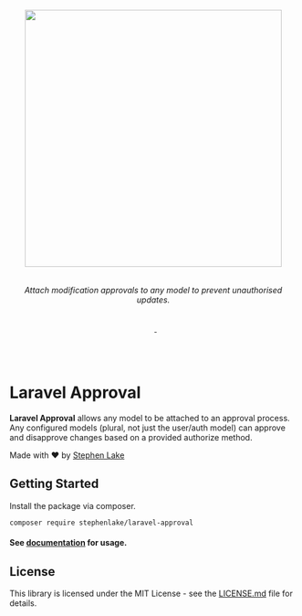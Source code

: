 <h6 align="center">
    <img src="https://raw.githubusercontent.com/stephenlake/laravel-approval/master/docs/assets/banner.png" width="450"/>
</h6>

<h6 align="center">
    Attach modification approvals to any model to prevent unauthorised updates.
</h6>

<p align="center">
<a href="https://travis-ci.org/stephenlake/laravel-approval"><img src="https://img.shields.io/travis/stephenlake/laravel-approval/master.svg?style=flat-square" alt=""></a>
<a href="https://github.styleci.io/repos/166599210"><img src="https://github.styleci.io/repos/166599210/shield?branch=master&style=flat-square" alt=""></a>
<a href="https://scrutinizer-ci.com/g/stephenlake/laravel-approval"><img src="https://img.shields.io/scrutinizer/g/stephenlake/laravel-approval.svg?style=flat-square" alt=""></a>
<a href="https://packagist.org/packages/stephenlake/laravel-approval">
<img src="https://img.shields.io/packagist/dt/stephenlake/laravel-approval.svg?style=flat-square" alt="">
</a>
<a href="https://github.com/stephenlake/laravel-approval"><img src="https://img.shields.io/github/release/stephenlake/laravel-approval.svg?style=flat-square" alt=""></a>
<a href="https://github.com/stephenlake/laravel-approval/LICENSE.md"><img src="https://img.shields.io/badge/license-MIT-blue.svg?style=flat-square" alt=""></a>
</p>

<br><br>

# Laravel Approval

**Laravel Approval** allows any model to be attached to an approval process. Any configured models (plural, not just the user/auth model) can approve and disapprove changes based on a provided authorize method.

Made with ❤️ by [Stephen Lake](http://stephenlake.github.io/)

## Getting Started

Install the package via composer.

    composer require stephenlake/laravel-approval

#### See [documentation](https://stephenlake.github.io/laravel-approval/) for usage.

## License

This library is licensed under the MIT License - see the [LICENSE.md](LICENSE.md) file for details.
